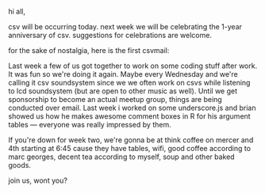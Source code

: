 hi all,

csv will be occurring today. next week we will be celebrating the 1-year anniversary of csv.  suggestions for celebrations are welcome. 

for the sake of nostalgia, here is the first csvmail:

Last week a few of us got together to work on some coding stuff after work. It was fun so we're doing it again. Maybe every Wednesday and we're calling it csv soundsystem since we we often work on csvs while listening to lcd soundsystem (but are open to other music as well). Until we get sponsorship to become an actual meetup group, things are being conducted over email. Last week i worked on some underscore.js and brian showed us how he makes awesome comment boxes in R for his argument tables — everyone was really impressed by them.

If you're down for week two, we're gonna be at think coffee on mercer and 4th starting at 6:45 cause they have tables, wifi, good coffee according to marc georges, decent tea according to myself, soup and other baked goods. 

join us, wont you?